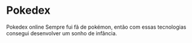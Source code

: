 # Pokedex
 Pokedex online
 Sempre fui fã de pokémon, então com essas tecnologias consegui desenvolver um sonho de infância.
